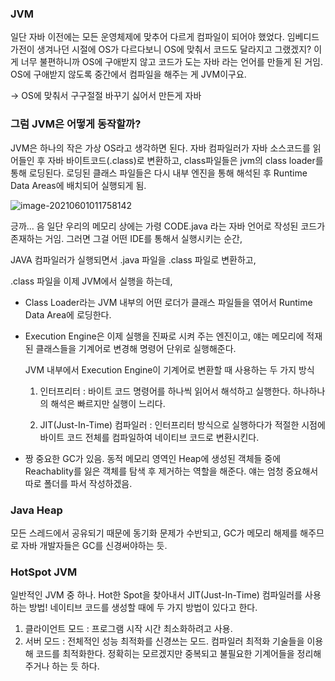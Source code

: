 ### JVM

일단 자바 이전에는 모든 운영체제에 맞추어 다르게 컴파일이 되어야 했었다. 임베디드 가전이 생겨나던 시절에 OS가 다르다보니 OS에 맞춰서 코드도 달라지고 그랬겠지? 이게 너무 불편하니까 OS에 구애받지 않고 코드가 도는 자바 라는 언어를 만들게 된 거임. OS에 구애받지 않도록 중간에서 컴파일을 해주는 게 JVM이구요.

-> OS에 맞춰서 구구절절 바꾸기 싫어서 만든게 자바



### 그럼 JVM은 어떻게 동작할까?

JVM은 하나의 작은 가상 OS라고 생각하면 된다. 자바 컴파일러가 자바 소스코드를 읽어들인 후 자바 바이트코드(.class)로 변환하고, class파일들은 jvm의 class loader를 통해 로딩된다. 로딩된 클래스 파일들은 다시 내부 엔진을 통해 해석된 후 Runtime Data Areas에 배치되어 실행되게 됨.

![image-20210601011758142](../../../JooMal.github.io/assets/img/image-20210601011758142.png)

긍까... 음 일단 우리의 메모리 상에는 가령 CODE.java 라는 자바 언어로 작성된 코드가 존재하는 거임. 그러면 그걸 어떤 IDE를 통해서 실행시키는 순간, 

JAVA 컴파일러가 실행되면서 .java 파일을 .class 파일로 변환하고,

.class 파일을 이제 JVM에서 실행을 하는데,

- Class Loader라는 JVM 내부의 어떤 로더가 클래스 파일들을 엮어서 Runtime Data Area에 로딩한다.

- Execution Engine은 이제 실행을 진짜로 시켜 주는 엔진이고, 얘는 메모리에 적재된 클래스들을 기계어로 변경해 명령어 단위로 실행해준다.

  JVM 내부에서 Execution Engine이 기계어로 변환할 때 사용하는 두 가지 방식

  1. 인터프리터 : 바이트 코드 명령어를 하나씩 읽어서 해석하고 실행한다. 하나하나의 해석은 빠르지만 실행이 느리다.

  2. JIT(Just-In-Time) 컴파일러 : 인터프리터 방식으로 실행하다가 적절한 시점에 바이트 코드 전체를 컴파일하여 네이티브 코드로 변환시킨다.

- 짱 중요한 GC가 있음. 동적 메모리 영역인 Heap에 생성된 객체들 중에 Reachablity를 잃은 객체를 탐색 후 제거하는 역할을 해준다. 얘는 엄청 중요해서 따로 폴더를 파서 작성하겠음.



### Java Heap

모든 스레드에서 공유되기 때문에 동기화 문제가 수반되고, GC가 메모리 해제를 해주므로 자바 개발자들은 GC를 신경써야하는 듯.



### HotSpot JVM

일반적인 JVM 중 하나. Hot한 Spot을 찾아내서 JIT(Just-In-Time) 컴파일러를 사용하는 방법! 네이티브 코드를 생성할 때에 두 가지 방법이 있다고 한다.

1. 클라이언트 모드 : 프로그램 시작 시간 최소화하려고 사용.
2. 서버 모드 : 전체적인 성능 최적화를 신경쓰는 모드. 컴파일러 최적화 기술들을 이용해 코드를 최적화한다. 정확히는 모르겠지만 중복되고 불필요한 기계어들을 정리해주거나 하는 듯 하다.